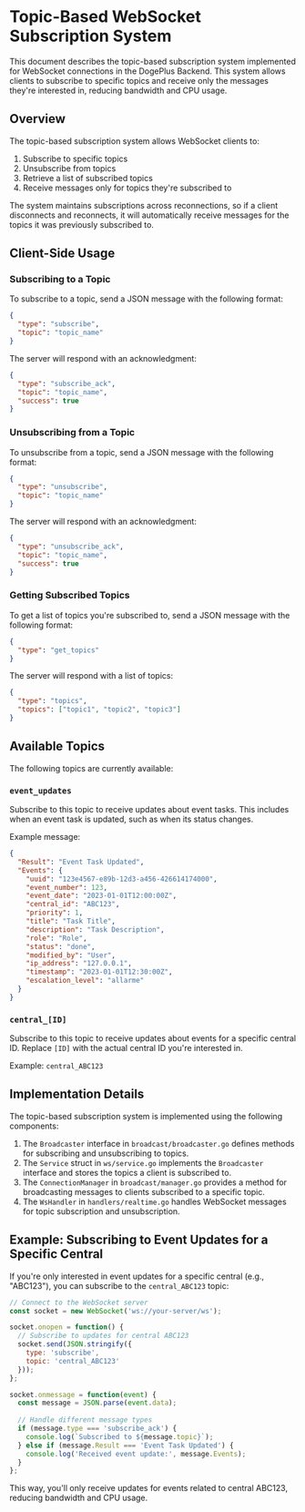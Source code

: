 # Topic-Based WebSocket Subscription System

This document describes the topic-based subscription system implemented for WebSocket connections in the DogePlus Backend. This system allows clients to subscribe to specific topics and receive only the messages they're interested in, reducing bandwidth and CPU usage.

## Overview

The topic-based subscription system allows WebSocket clients to:

1. Subscribe to specific topics
2. Unsubscribe from topics
3. Retrieve a list of subscribed topics
4. Receive messages only for topics they're subscribed to

The system maintains subscriptions across reconnections, so if a client disconnects and reconnects, it will automatically receive messages for the topics it was previously subscribed to.

## Client-Side Usage

### Subscribing to a Topic

To subscribe to a topic, send a JSON message with the following format:

```json
{
  "type": "subscribe",
  "topic": "topic_name"
}
```

The server will respond with an acknowledgment:

```json
{
  "type": "subscribe_ack",
  "topic": "topic_name",
  "success": true
}
```

### Unsubscribing from a Topic

To unsubscribe from a topic, send a JSON message with the following format:

```json
{
  "type": "unsubscribe",
  "topic": "topic_name"
}
```

The server will respond with an acknowledgment:

```json
{
  "type": "unsubscribe_ack",
  "topic": "topic_name",
  "success": true
}
```

### Getting Subscribed Topics

To get a list of topics you're subscribed to, send a JSON message with the following format:

```json
{
  "type": "get_topics"
}
```

The server will respond with a list of topics:

```json
{
  "type": "topics",
  "topics": ["topic1", "topic2", "topic3"]
}
```

## Available Topics

The following topics are currently available:

### `event_updates`

Subscribe to this topic to receive updates about event tasks. This includes when an event task is updated, such as when its status changes.

Example message:

```json
{
  "Result": "Event Task Updated",
  "Events": {
    "uuid": "123e4567-e89b-12d3-a456-426614174000",
    "event_number": 123,
    "event_date": "2023-01-01T12:00:00Z",
    "central_id": "ABC123",
    "priority": 1,
    "title": "Task Title",
    "description": "Task Description",
    "role": "Role",
    "status": "done",
    "modified_by": "User",
    "ip_address": "127.0.0.1",
    "timestamp": "2023-01-01T12:30:00Z",
    "escalation_level": "allarme"
  }
}
```

### `central_[ID]`

Subscribe to this topic to receive updates about events for a specific central ID. Replace `[ID]` with the actual central ID you're interested in.

Example: `central_ABC123`

## Implementation Details

The topic-based subscription system is implemented using the following components:

1. The `Broadcaster` interface in `broadcast/broadcaster.go` defines methods for subscribing and unsubscribing to topics.
2. The `Service` struct in `ws/service.go` implements the `Broadcaster` interface and stores the topics a client is subscribed to.
3. The `ConnectionManager` in `broadcast/manager.go` provides a method for broadcasting messages to clients subscribed to a specific topic.
4. The `WsHandler` in `handlers/realtime.go` handles WebSocket messages for topic subscription and unsubscription.

## Example: Subscribing to Event Updates for a Specific Central

If you're only interested in event updates for a specific central (e.g., "ABC123"), you can subscribe to the `central_ABC123` topic:

```javascript
// Connect to the WebSocket server
const socket = new WebSocket('ws://your-server/ws');

socket.onopen = function() {
  // Subscribe to updates for central ABC123
  socket.send(JSON.stringify({
    type: 'subscribe',
    topic: 'central_ABC123'
  }));
};

socket.onmessage = function(event) {
  const message = JSON.parse(event.data);
  
  // Handle different message types
  if (message.type === 'subscribe_ack') {
    console.log(`Subscribed to ${message.topic}`);
  } else if (message.Result === 'Event Task Updated') {
    console.log('Received event update:', message.Events);
  }
};
```

This way, you'll only receive updates for events related to central ABC123, reducing bandwidth and CPU usage.